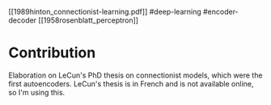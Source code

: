 [[1989hinton_connectionist-learning.pdf]]
#deep-learning #encoder-decoder
[[1958rosenblatt_perceptron]]

# Contribution 

   Elaboration on LeCun's PhD thesis on connectionist models, which were the first autoencoders. LeCun's thesis is in French and is not available online, so I'm using this.  
